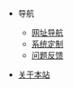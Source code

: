 - <span class="iconfont icon-icon_fabu"></span> 导航
  - [网址导航](README.md)
  - [系统定制](sys-custom-info.md)
  - [问题反馈](chen.md)

- [<span class="iconfont icon-wodeguanzhu"></span> 关于本站](chen.md)
